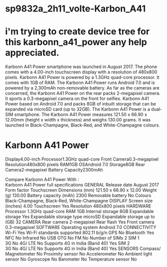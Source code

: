 # sp9832a_2h11_volte-Karbon_A41

# i'm trying to create device tree for this karbonn_a41_power any help appreciated.  
Karbonn A41 Power smartphone was launched in August 2017. 
The phone comes with a 4.00-inch touchscreen display with a resolution of 480x800 pixels.
Karbonn A41 Power is powered by a 1.3GHz quad-core processor. It comes with 1GB of RAM.
The Karbonn A41 Power runs Android 7.0 and is powered by a 2,300mAh non-removable battery.
As far as the cameras are concerned, the Karbonn A41 Power on the rear packs 2-megapixel camera.
It sports a 0.3-megapixel camera on the front for selfies. 
Karbonn A41 Power based on Android 7.0 and packs 8GB of inbuilt storage that can be expanded via microSD card (up to 32GB). 
The Karbonn A41 Power is a dual-SIM smartphone.
The Karbonn A41 Power measures 121.50 x 66.90 x 12.00mm (height x width x thickness) and weighs 130.00 grams.
It was launched in Black-Champagne, Black-Red, and White-Champagne colours.
 
 

# Karbonn A41 Power



Display4.00-inch
Processor1.3GHz quad-core
Front Camera0.3-megapixel
Resolution480x800 pixels
RAM1GB
OSAndroid 7.0
Storage8GB
Rear Camera2-megapixel
Battery Capacity2300mAh

   

Compare Karbonn A41 Power With :  
Karbonn A41 Power full specifications
GENERAL
Release date	August 2017
Form factor	Touchscreen
Dimensions (mm)	121.50 x 66.90 x 12.00
Weight (g)	130.00
Battery capacity (mAh)	2300
Removable battery	No
Colours	Black-Champagne, Black-Red, White-Champagne
DISPLAY
Screen size (inches)	4.00
Touchscreen	Yes
Resolution	480x800 pixels
HARDWARE
Processor	1.3GHz quad-core
RAM	1GB
Internal storage	8GB
Expandable storage	Yes
Expandable storage type	microSD
Expandable storage up to (GB)	32
CAMERA
Rear camera	2-megapixel
Rear flash	Yes
Front camera	0.3-megapixel
SOFTWARE
Operating system	Android 7.0
CONNECTIVITY
Wi-Fi	Yes
Wi-Fi standards supported	802.11 b/g/n
GPS	No
Bluetooth	Yes
NFC	No
Infrared	No
USB OTG	No
FM	No
Number of SIMs	2
SIM 1	
3G	No
4G/ LTE	No
Supports 4G in India (Band 40)	Yes
SIM 2	
3G	No
4G/ LTE	No
Supports 4G in India (Band 40)	Yes
SENSORS
Compass/ Magnetometer	No
Proximity sensor	No
Accelerometer	No
Ambient light sensor	No
Gyroscope	No
Barometer	No
Temperature sensor	No
